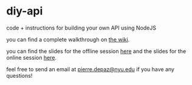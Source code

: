 # diy-api
code + instructions for building your own API using NodeJS

you can find a complete walkthrough on [the wiki](https://github.com/pierredepaz/diy-api/wiki).

you can find the slides for the offline session [here](https://docs.google.com/presentation/d/1UaQLuTYk3AaQpaLw_dzs6eheXG9CHjaGUr-vhVhsVbQ/edit#slide=id.g1e3e075ba7_0_26) and the slides for the online session [here](https://docs.google.com/presentation/d/1nUogPX7vfvhgF-9UCrft8RoKThYg-atuaLCZPnGs2mY/edit?usp=sharing).

feel free to send an email at [pierre.depaz@nyu.edu](mailto:pierre.depaz@nyu.edu) if you have any questions!
